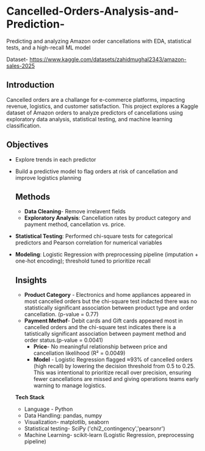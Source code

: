 # Cancelled-Orders-Analysis-and-Prediction-
Predicting and analyzing Amazon order cancellations with EDA, statistical tests, and a high-recall ML model

Dataset- https://www.kaggle.com/datasets/zahidmughal2343/amazon-sales-2025

## Introduction 
Cancelled orders are a challange for e-commerce platforms, impacting revenue, logistics, and customer satisfaction. 
This project explores a Kaggle dataset of Amazon orders to analyze predictors of cancellations using exploratory data analysis, statistical testing, and machine learning classification.

## Objectives 
- Explore trends in each predictor
- Build a predictive model to flag orders at risk of cancellation and improve logistics planning

  ## Methods
  - **Data Cleaning**- Remove irrelavent fields
  - **Exploratory Analysis**: Cancellation rates by product category and payment method, cancellation vs. price.  
- **Statistical Testing**: Performed chi-square tests for categorical predictors and Pearson correlation for numerical variables  
- **Modeling**: Logistic Regression with preprocessing pipeline (imputation + one-hot encoding); threshold tuned to prioritize recall

  ## Insights
  - **Product Category** - Electronics and home appliances appeared in most cancelled orders but the chi-square test indacted there was no statistically significant association between product type and order cancellation. (p-value = 0.77)
  - **Payment Methof**- Debit cards and Gift cards appeared most in cancelled orders and the chi-square test indicates there is a tatistically significant association between payment method and order status.(p-value = 0.0041)
    - **Price**- No meaningful relationship between price and cancellation likelihood (R² = 0.0049)
    - **Model** - Logistic Regression flagged ≈93% of cancelled orders (high recall) by lowering the decision threshold from 0.5 to 0.25. This was intentional to prioritize recall over precision, ensuring fewer cancellations are missed and giving operations teams early warning to manage logistics.
   
  **Tech Stack**
  - Language - Python
  - Data Handling: pandas, numpy
  - Visualization- matplotlib, seaborn
  - Statistical testing- SciPy ('chi2_contingency','pearsonr')
  - Machine Learning-  scikit-learn (Logistic Regression, preprocessing pipeline)  
